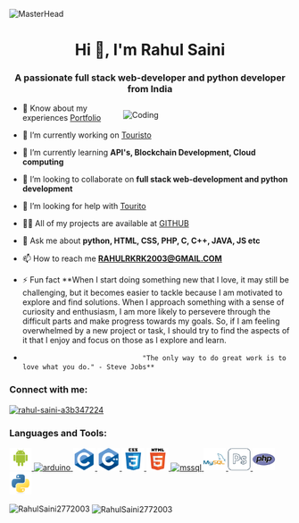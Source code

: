 ![MasterHead](https://www.digitaladlectio.com/wp-content/uploads/2020/04/New-PNC-Animated-Banners.gif)
<h1 align="center">Hi 👋, I'm Rahul Saini</h1>
<h3 align="center">A passionate full stack web-developer and python developer from India</h3>
<img align="right" alt="Coding" width="300" style="padding: 12px 0 0 0; " src="https://i.pinimg.com/originals/ef/16/e4/ef16e4e68b0d3cb81e6bb8a8c3258d7e.gif"> 


- 📄 Know about my experiences [Portfolio](https://mr-rahul-portfolio-website.000webhostapp.com/)

- 🔭 I’m currently working on [Touristo](https://github.com/RahulSaini2772003/Turisto)

- 🌱 I’m currently learning **API's, Blockchain Development, Cloud computing**

- 👯 I’m looking to collaborate on **full stack web-development and python development**

- 🤝 I’m looking for help with [Tourito](https://github.com/RahulSaini2772003/Turisto)

- 👨‍💻 All of my projects are available at [GITHUB](https://github.com/RahulSaini2772003/)

- 💬 Ask me about **python, HTML, CSS, PHP, C, C++, JAVA, JS etc**

- 📫 How to reach me **RAHULRKRK2003@GMAIL.COM**

- ⚡ Fun fact **When I start doing something new that I love, it may still be challenging, but it becomes easier to tackle because I am motivated to explore and find solutions. When I approach something with a sense of curiosity and enthusiasm, I am more likely to persevere through the difficult parts and make progress towards my goals. So, if I am feeling overwhelmed by a new project or task, I should try to find the aspects of it that I enjoy and focus on those as I explore and learn.

-                                   "The only way to do great work is to love what you do." - Steve Jobs**

<h3 align="left">Connect with me:</h3>
<p align="left">
<a href="https://linkedin.com/in/rahul-saini-a3b347224" target="blank"><img align="center" src="https://raw.githubusercontent.com/rahuldkjain/github-profile-readme-generator/master/src/images/icons/Social/linked-in-alt.svg" alt="rahul-saini-a3b347224" height="30" width="40" /></a>
</p>

<h3 align="left">Languages and Tools:</h3>
<p align="left"> <a href="https://developer.android.com" target="_blank" rel="noreferrer"> <img src="https://raw.githubusercontent.com/devicons/devicon/master/icons/android/android-original-wordmark.svg" alt="android" width="40" height="40"/> </a> <a href="https://www.arduino.cc/" target="_blank" rel="noreferrer"> <img src="https://cdn.worldvectorlogo.com/logos/arduino-1.svg" alt="arduino" width="40" height="40"/> </a> <a href="https://www.cprogramming.com/" target="_blank" rel="noreferrer"> <img src="https://raw.githubusercontent.com/devicons/devicon/master/icons/c/c-original.svg" alt="c" width="40" height="40"/> </a> <a href="https://www.w3schools.com/cpp/" target="_blank" rel="noreferrer"> <img src="https://raw.githubusercontent.com/devicons/devicon/master/icons/cplusplus/cplusplus-original.svg" alt="cplusplus" width="40" height="40"/> </a> <a href="https://www.w3schools.com/css/" target="_blank" rel="noreferrer"> <img src="https://raw.githubusercontent.com/devicons/devicon/master/icons/css3/css3-original-wordmark.svg" alt="css3" width="40" height="40"/> </a> <a href="https://www.w3.org/html/" target="_blank" rel="noreferrer"> <img src="https://raw.githubusercontent.com/devicons/devicon/master/icons/html5/html5-original-wordmark.svg" alt="html5" width="40" height="40"/> </a><a href="https://www.microsoft.com/en-us/sql-server" target="_blank" rel="noreferrer"> <img src="https://www.svgrepo.com/show/303229/microsoft-sql-server-logo.svg" alt="mssql" width="40" height="40"/> </a> <a href="https://www.mysql.com/" target="_blank" rel="noreferrer"> <img src="https://raw.githubusercontent.com/devicons/devicon/master/icons/mysql/mysql-original-wordmark.svg" alt="mysql" width="40" height="40"/> </a> <a href="https://www.photoshop.com/en" target="_blank" rel="noreferrer"> <img src="https://raw.githubusercontent.com/devicons/devicon/master/icons/photoshop/photoshop-line.svg" alt="photoshop" width="40" height="40"/> </a> <a href="https://www.php.net" target="_blank" rel="noreferrer"> <img src="https://raw.githubusercontent.com/devicons/devicon/master/icons/php/php-original.svg" alt="php" width="40" height="40"/> </a> <a href="https://www.python.org" target="_blank" rel="noreferrer"> <img src="https://raw.githubusercontent.com/devicons/devicon/master/icons/python/python-original.svg" alt="python" width="40" height="40"/> </a> </p>

<p><img align="left" src="https://github-readme-stats.vercel.app/api/top-langs?username=RahulSaini2772003&show_icons=true&locale=en&layout=compact" alt="RahulSaini2772003" /></p>

<p>&nbsp;<img align="center" src="https://github-readme-stats.vercel.app/api?username=RahulSaini2772003&show_icons=true&locale=en" alt="RahulSaini2772003" /></p>
